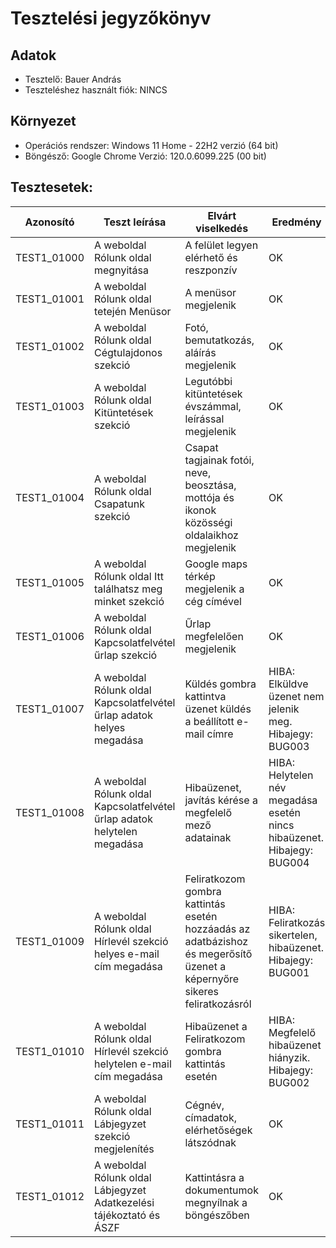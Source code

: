 # Tesztelési jegyzőkönyv

## Adatok

- Tesztelő: Bauer András
- Teszteléshez használt fiók: NINCS

## Környezet

- Operációs rendszer: Windows 11 Home - 22H2 verzió (64 bit) 
- Böngésző: Google Chrome Verzió: 120.0.6099.225 (00 bit)

## Tesztesetek:

| Azonosító | Teszt leírása | Elvárt viselkedés | Eredmény |
|-----------|---------------|-------------------|----------|
| TEST1_01000 | A weboldal Rólunk oldal megnyitása | A felület legyen elérhető és reszponzív | OK |
| TEST1_01001 | A weboldal Rólunk oldal tetején Menüsor | A menüsor megjelenik | OK |
| TEST1_01002 | A weboldal Rólunk oldal Cégtulajdonos szekció | Fotó, bemutatkozás, aláírás megjelenik | OK |
| TEST1_01003 | A weboldal Rólunk oldal Kitüntetések szekció | Legutóbbi kitüntetések évszámmal, leírással megjelenik | OK |
| TEST1_01004 | A weboldal Rólunk oldal Csapatunk szekció | Csapat tagjainak fotói, neve, beosztása, mottója és ikonok közösségi oldalaikhoz megjelenik | OK |
| TEST1_01005 | A weboldal Rólunk oldal Itt találhatsz meg minket szekció | Google maps térkép megjelenik a cég címével | OK |
| TEST1_01006 | A weboldal Rólunk oldal Kapcsolatfelvétel űrlap szekció | Űrlap megfelelően megjelenik | OK |
| TEST1_01007 | A weboldal Rólunk oldal Kapcsolatfelvétel űrlap adatok helyes megadása | Küldés gombra kattintva üzenet küldés a beállított e-mail címre | HIBA: Elküldve üzenet nem jelenik meg. Hibajegy: BUG003 |
| TEST1_01008 | A weboldal Rólunk oldal Kapcsolatfelvétel űrlap adatok helytelen megadása | Hibaüzenet, javítás kérése a megfelelő mező adatainak | HIBA: Helytelen név megadása esetén nincs hibaüzenet. Hibajegy: BUG004 |
| TEST1_01009 | A weboldal Rólunk oldal Hírlevél szekció helyes e-mail cím megadása | Feliratkozom gombra kattintás esetén hozzáadás az adatbázishoz és megerősítő üzenet a képernyőre sikeres feliratkozásról | HIBA: Feliratkozás sikertelen, hibaüzenet. Hibajegy: BUG001 |
| TEST1_01010 | A weboldal Rólunk oldal Hírlevél szekció helytelen e-mail cím megadása | Hibaüzenet a Feliratkozom gombra kattintás esetén | HIBA: Megfelelő hibaüzenet hiányzik. Hibajegy: BUG002 |
| TEST1_01011 | A weboldal Rólunk oldal Lábjegyzet szekció megjelenítés | Cégnév, címadatok, elérhetőségek látszódnak | OK |
| TEST1_01012 | A weboldal Rólunk oldal Lábjegyzet Adatkezelési tájékoztató és ÁSZF | Kattintásra a dokumentumok megnyílnak a böngészőben | OK |